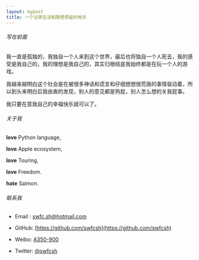 ```yaml
---
layout: mypost
title: 一个记录生活和随想停留的地方
---
```


###### 写在前面

我一直是孤独的，我独自一个人来到这个世界，最后也将独自一个人死去，我的感受是我自己的，我的理想是我自己的，其实归根结底我始终都是在玩一个人的游戏。

我越来越明白这个社会是在被很多神话和谎言和仔细想想很荒唐的事情驱动着，所以到头来明白后我由衷的发现，别人的意见都是狗屁，别人怎么想的关我屁事。

我只要在意我自己的幸福快乐就可以了。


###### 关于我

**love** Python language,

**love** Apple ecosystem,

**love** Touring,

**love** Freedom.

**hate** Salmon.


###### 联系我

- Email&nbsp;: [swfc.sh@hotmail.com](mailto:swfc.sh@hotmail.com)

- GitHub: [https://github.com/swfcsh](https://github.com/swfcsh)

- Weibo: [A350-900](https://weibo.com/u/2021795413)

- Twitter: [@swfcsh](https://twitter.com/swfcsh)
